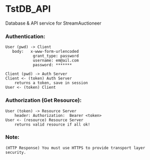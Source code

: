 # TstDB_API
Database &amp; API service for StreamAuctioneer

### Authentication:
    User (pwd) -> Client
       body:   x-www-form-urlencoded 
                grant_type: password
                username: em@ail.com
                password: *******
    
    Client (pwd) -> Auth Server
    Client <- (token) Auth Server
        returns a token, save in session
    User <- (token) Client
  
### Authorization (Get Resource):
    User (token) -> Resource Server
        header: Authorization:  Bearer <token>
    User <- (resource) Resource Server
        returns valid resource if all ok!
### Note: 
    (HTTP Response) You must use HTTPS to provide transport layer security.
